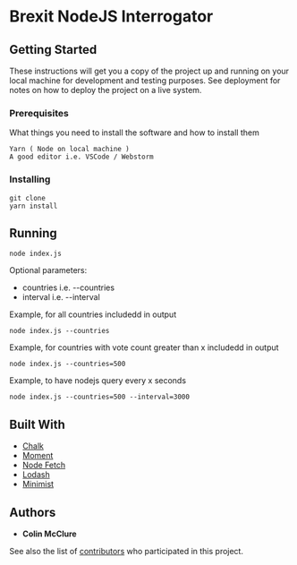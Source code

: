 # Brexit NodeJS Interrogator

## Getting Started

These instructions will get you a copy of the project up and running on your local machine for development and testing purposes. See deployment for notes on how to deploy the project on a live system.

### Prerequisites

What things you need to install the software and how to install them

```
Yarn ( Node on local machine )
A good editor i.e. VSCode / Webstorm
```

### Installing

```
git clone
yarn install
```
## Running

```
node index.js 
```

Optional parameters:
- countries i.e. --countries
- interval i.e. --interval


Example, for all countries includedd in output
```
node index.js --countries
```

Example, for countries with vote count greater than x includedd in output
```
node index.js --countries=500
```

Example, to have nodejs query every x seconds
```
node index.js --countries=500 --interval=3000
```

## Built With

* [Chalk](https://momentjs.com/)
* [Moment](https://momentjs.com/)
* [Node Fetch](https://www.npmjs.com/package/node-fetch)
* [Lodash](https://lodash.com/)
* [Minimist](https://www.npmjs.com/package/minimist)

## Authors

* **Colin McClure**

See also the list of [contributors](https://github.com/your/project/contributors) who participated in this project.

